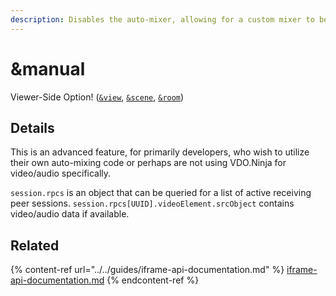 ```yaml
---
description: Disables the auto-mixer, allowing for a custom mixer to be used
---
```


# \&manual

Viewer-Side Option! ([`&view`](view.md), [`&scene`](scene.md), [`&room`](../../general-settings/room.md))

## Details

This is an advanced feature, for primarily developers, who wish to utilize their own auto-mixing code or perhaps are not using VDO.Ninja for video/audio specifically.

`session.rpcs` is an object that can be queried for a list of active receiving peer sessions. `session.rpcs[UUID].videoElement.srcObject` contains video/audio data if available.

## Related

{% content-ref url="../../guides/iframe-api-documentation.md" %}
[iframe-api-documentation.md](../../guides/iframe-api-documentation.md)
{% endcontent-ref %}
